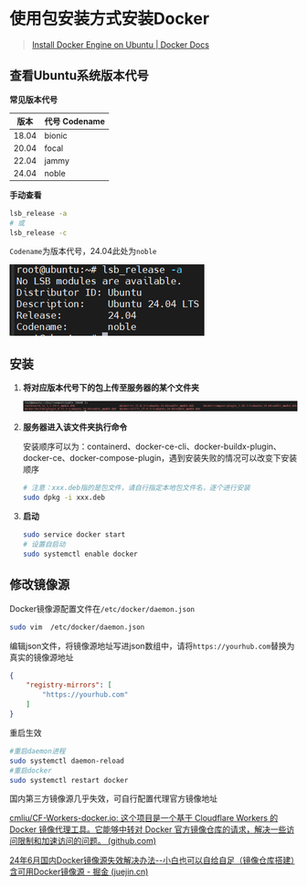 # 使用包安装方式安装Docker

> [Install Docker Engine on Ubuntu | Docker Docs](https://docs.docker.com/engine/install/ubuntu/#install-from-a-package)

## 查看Ubuntu系统版本代号

**常见版本代号**

| 版本  | 代号 Codename |
| ----- | ------------- |
| 18.04 | bionic        |
| 20.04 | focal         |
| 22.04 | jammy         |
| 24.04 | noble         |

**手动查看**

```sh
lsb_release -a
# 或
lsb_release -c
```

`Codename`为版本代号，24.04此处为`noble`

<img src="assets\1.png" alt="image-20240720140811329" />



## 安装

1. **将对应版本代号下的包上传至服务器的某个文件夹**

   ![image-20240720143727967](.\assets\2.png)

2. **服务器进入该文件夹执行命令**

   安装顺序可以为：containerd、docker-ce-cli、docker-buildx-plugin、docker-ce、docker-compose-plugin，遇到安装失败的情况可以改变下安装顺序

   ```bash
   # 注意：xxx.deb指的是包文件，请自行指定本地包文件名，逐个进行安装
   sudo dpkg -i xxx.deb
   ```

3. **启动**

   ```bash
   sudo service docker start
   # 设置自启动
   sudo systemctl enable docker
   ```

   

## 修改镜像源

Docker镜像源配置文件在`/etc/docker/daemon.json`

```bash
sudo vim  /etc/docker/daemon.json
```

编辑json文件，将镜像源地址写进json数组中，请将`https://yourhub.com`替换为真实的镜像源地址

```json
{
    "registry-mirrors": [
        "https://yourhub.com"
    ]
}
```

重启生效

```bash
#重启daemon进程
sudo systemctl daemon-reload
#重启docker
sudo systemctl restart docker
```



国内第三方镜像源几乎失效，可自行配置代理官方镜像地址

[cmliu/CF-Workers-docker.io: 这个项目是一个基于 Cloudflare Workers 的 Docker 镜像代理工具。它能够中转对 Docker 官方镜像仓库的请求，解决一些访问限制和加速访问的问题。 (github.com)](https://github.com/cmliu/CF-Workers-docker.io)

[24年6月国内Docker镜像源失效解决办法--小白也可以自给自足（镜像仓库搭建）含可用Docker镜像源 - 掘金 (juejin.cn)](https://juejin.cn/post/7385374199914938406)


